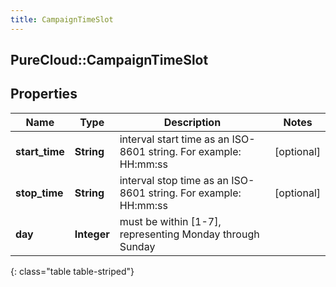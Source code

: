 ```yaml
---
title: CampaignTimeSlot
---
```

## PureCloud::CampaignTimeSlot

## Properties

|Name | Type | Description | Notes|
|------------ | ------------- | ------------- | -------------|
| **start_time** | **String** | interval start time as an ISO-8601 string. For example: HH:mm:ss | [optional] |
| **stop_time** | **String** | interval stop time as an ISO-8601 string. For example: HH:mm:ss | [optional] |
| **day** | **Integer** | must be within [1-7], representing Monday through Sunday | |
{: class="table table-striped"}


